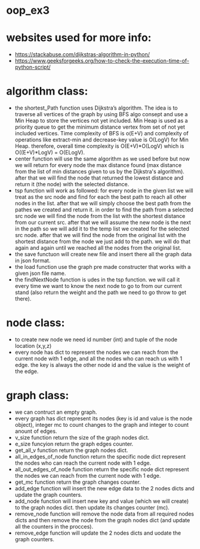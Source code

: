 # oop_ex3


# websites used for more info:
* https://stackabuse.com/dijkstras-algorithm-in-python/
* https://www.geeksforgeeks.org/how-to-check-the-execution-time-of-python-script/



# algorithm class:
* the shortest_Path function uses Dijkstra’s algorithm. The idea is to traverse all vertices of the graph by using BFS algo consept and use a Min Heap to store the vertices not yet included. Min Heap is used as a priority queue to get the minimum distance vertex from set of not yet included vertices. Time complexity of BFS is o(E+V) and complexity of operations like extract-min and decrease-key value is O(LogV) for Min Heap. therefore, overall time complexity is O(E+V)*O(LogV) which is O((E+V)*LogV) = O(ELogV).
* center function will use the same algorithm as we used before but now we will return for every node the max distance found (max distance from the list of min distances given to us by the Dijkstra's algorithm). after that we will find the node that returned the lowest distance and return it (the node) with the selected distance.
* tsp function will work as followed: for every node in the given list we will treat as the src node and find for each the best path to reach all other nodes in the list. after that we will simply choose the best path from the pathes we created and return it.
in order to find the path from a selected src node we will find the node from the list with the shortest distance from our current src.
after that we will assume the new node is the next in the path so we will add it to the temp list we created for the selected src node. after that we will find the node from the original list with the shortest distance from the node we just add to the path. we will do that again and again until we reached all the nodes from the original list.
* the save functuon will create new file and insert there all the graph data in json format.
* the load function use the graph pre made constructer that works with a given json file name.
* the findNextNode function is udes in the tsp function. we will call it every time we want to know the next node to go to from our current stand (also return the weight and the path we need to go throw to get there).


# node class:
* to create new node we need id number (int) and tuple of the node location (x,y,z)
* every node has dict to represent the nodes we can reach from the current node with 1 edge, and all the nodes who can reach us with 1 edge. the key is always the other node id and the value is the weight of the edge.


# graph class:
* we can contruct an empty graph.
* every graph has dict represent its nodes (key is id and value is the node object), integer mc to count changes to the graph and integer to count anount of edges.
* v_size function return the size of the graph nodes dict.
* e_size funcyion return the graph edges counter.
* get_all_v function return the graph nodes dict.
* all_in_edges_of_node function return the specific node dict represent the nodes who can reach the current node with 1 edge.
* all_out_edges_of_node function return the specific node dict represent the nodes we can reach from the current node with 1 edge.
* get_mc function return the graph changes counter.
* add_edge function will insert the new edge data to the 2 nodes dicts and update the graph counters.
* add_node function will insert new key and value (which we will create) to the graph nodes dict. then update its changes counter (mc).
* remove_node function will remove the node data from all required nodes dicts and then remove the node from the graph nodes dict (and update all the counters in the procces).
* remove_edge function will update the 2 nodes dicts and uodate the graph counters.

